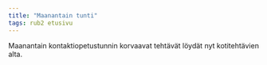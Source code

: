 ```yaml
---
title: "Maanantain tunti"
tags: rub2 etusivu
---
```


Maanantain kontaktiopetustunnin korvaavat tehtävät löydät nyt kotitehtävien alta.
